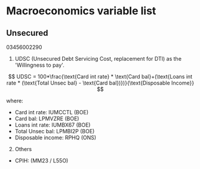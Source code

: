 
# Macroeconomics variable list

## Unsecured
03456002290

1. UDSC (Unsecured Debt Servicing Cost, replacement for DTI) as the 'Willingness to pay'. 

$$ 
UDSC = 100*\frac{\text{Card int rate} * \text{Card bal}+(\text{Loans int rate * (\text{Total Unsec bal} - \text{Card bal})})}{\text{Disposable Income}} 
$$

where:

- Card int rate: IUMCCTL (BOE)
- Card bal: LPMVZRE (BOE)
- Loans int rate: IUMBX67 (BOE)
- Total Unsec bal: LPMBI2P (BOE)
- Disposable income: RPHQ (ONS)


2. Others

- CPIH: (MM23 / L55O)